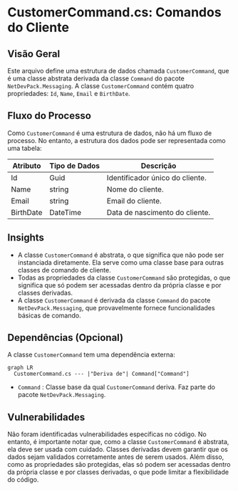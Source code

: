 # CustomerCommand.cs: Comandos do Cliente

## Visão Geral
Este arquivo define uma estrutura de dados chamada `CustomerCommand`, que é uma classe abstrata derivada da classe `Command` do pacote `NetDevPack.Messaging`. A classe `CustomerCommand` contém quatro propriedades: `Id`, `Name`, `Email` e `BirthDate`.

## Fluxo do Processo
Como `CustomerCommand` é uma estrutura de dados, não há um fluxo de processo. No entanto, a estrutura dos dados pode ser representada como uma tabela:

| Atributo | Tipo de Dados | Descrição |
|----------|---------------|-----------|
| Id       | Guid          | Identificador único do cliente. |
| Name     | string        | Nome do cliente. |
| Email    | string        | Email do cliente. |
| BirthDate| DateTime      | Data de nascimento do cliente. |

## Insights
- A classe `CustomerCommand` é abstrata, o que significa que não pode ser instanciada diretamente. Ela serve como uma classe base para outras classes de comando de cliente.
- Todas as propriedades da classe `CustomerCommand` são protegidas, o que significa que só podem ser acessadas dentro da própria classe e por classes derivadas.
- A classe `CustomerCommand` é derivada da classe `Command` do pacote `NetDevPack.Messaging`, que provavelmente fornece funcionalidades básicas de comando.

## Dependências (Opcional)
A classe `CustomerCommand` tem uma dependência externa:

```mermaid
graph LR
  CustomerCommand.cs --- |"Deriva de"| Command["Command"]
```

- `Command` : Classe base da qual `CustomerCommand` deriva. Faz parte do pacote `NetDevPack.Messaging`.

## Vulnerabilidades
Não foram identificadas vulnerabilidades específicas no código. No entanto, é importante notar que, como a classe `CustomerCommand` é abstrata, ela deve ser usada com cuidado. Classes derivadas devem garantir que os dados sejam validados corretamente antes de serem usados. Além disso, como as propriedades são protegidas, elas só podem ser acessadas dentro da própria classe e por classes derivadas, o que pode limitar a flexibilidade do código.